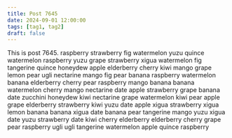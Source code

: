 ```yaml
---
title: Post 7645
date: 2024-09-01 12:00:00
tags: [tag1, tag2]
draft: false
---
```

This is post 7645.
raspberry
strawberry
fig
watermelon
yuzu
quince
watermelon
raspberry
yuzu
grape
strawberry
xigua
watermelon
fig
tangerine
quince
honeydew
apple
elderberry
cherry
kiwi
mango
grape
lemon
pear
ugli
nectarine
mango
fig
pear
banana
raspberry
watermelon
banana
elderberry
cherry
pear
raspberry
mango
banana
banana
watermelon
cherry
mango
nectarine
date
apple
strawberry
grape
banana
date
zucchini
honeydew
kiwi
nectarine
grape
watermelon
kiwi
pear
apple
grape
elderberry
strawberry
kiwi
yuzu
date
apple
xigua
strawberry
xigua
lemon
banana
banana
xigua
date
banana
pear
tangerine
mango
yuzu
xigua
date
yuzu
strawberry
date
kiwi
cherry
elderberry
elderberry
cherry
grape
pear
raspberry
ugli
ugli
tangerine
watermelon
apple
quince
raspberry
